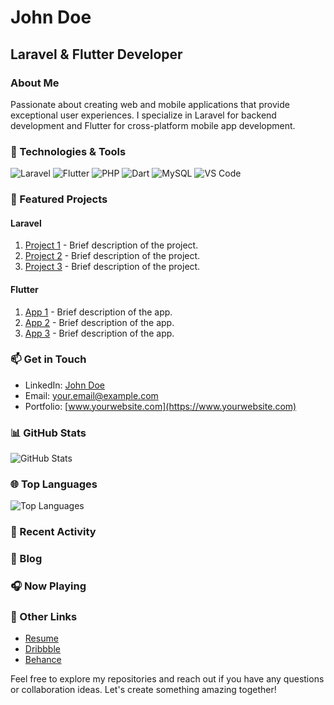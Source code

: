 <!-- Your Name -->
# John Doe
## Laravel & Flutter Developer

### About Me
Passionate about creating web and mobile applications that provide exceptional user experiences. I specialize in Laravel for backend development and Flutter for cross-platform mobile app development. 

### 🚀 Technologies & Tools
![Laravel](https://img.shields.io/badge/Laravel-%23FF2D20.svg?&style=for-the-badge&logo=laravel&logoColor=white)
![Flutter](https://img.shields.io/badge/Flutter-%2302569B.svg?&style=for-the-badge&logo=flutter&logoColor=white)
![PHP](https://img.shields.io/badge/PHP-%23777BB4.svg?&style=for-the-badge&logo=php&logoColor=white)
![Dart](https://img.shields.io/badge/Dart-%230175C2.svg?&style=for-the-badge&logo=dart&logoColor=white)
![MySQL](https://img.shields.io/badge/MySQL-%2300f.svg?&style=for-the-badge&logo=mysql&logoColor=white)
![VS Code](https://img.shields.io/badge/VS%20Code-%23007ACC.svg?&style=for-the-badge&logo=visual-studio-code&logoColor=white)

### 🌟 Featured Projects
#### Laravel
1. [Project 1](https://github.com/yourusername/project-1) - Brief description of the project.
2. [Project 2](https://github.com/yourusername/project-2) - Brief description of the project.
3. [Project 3](https://github.com/yourusername/project-3) - Brief description of the project.

#### Flutter
1. [App 1](https://github.com/yourusername/app-1) - Brief description of the app.
2. [App 2](https://github.com/yourusername/app-2) - Brief description of the app.
3. [App 3](https://github.com/yourusername/app-3) - Brief description of the app.

### 📫 Get in Touch
- LinkedIn: [John Doe](https://www.linkedin.com/in/yourlinkedinprofile)
- Email: [your.email@example.com](mailto:your.email@example.com)
- Portfolio: [www.yourwebsite.com](https://www.yourwebsite.com)

### 📊 GitHub Stats
![GitHub Stats](https://github-readme-stats.vercel.app/api?username=yourusername&show_icons=true&count_private=true)

### 🌐 Top Languages
![Top Languages](https://github-readme-stats.vercel.app/api/top-langs/?username=yourusername&layout=compact)

### 💬 Recent Activity
<!--START_SECTION:activity-->
<!--END_SECTION:activity-->

### 📝 Blog
<!-- You can embed your blog posts here using GitHub Actions or any other method. -->

### 🎧 Now Playing
<!-- You can show the currently playing song from your favorite music streaming service. -->

### 🔗 Other Links
- [Resume](https://www.yourwebsite.com/resume.pdf)
- [Dribbble](https://dribbble.com/yourusername)
- [Behance](https://www.behance.net/yourusername)

Feel free to explore my repositories and reach out if you have any questions or collaboration ideas. Let's create something amazing together!
